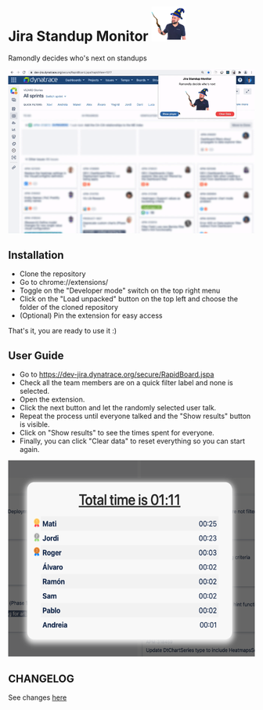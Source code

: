 # Jira Standup Monitor <img src="ramondly.png" alt="logo" width="70"/>

Ramondly decides who's next on standups

<img src="images/usage.gif" alt="usage" width="600"/>

## Installation
- Clone the repository
- Go to chrome://extensions/
- Toggle on the "Developer mode" switch on the top right menu
- Click on the "Load unpacked" button on the top left and choose the folder of the cloned repository
- (Optional) Pin the extension for easy access

That's it, you are ready to use it :)

## User Guide
 - Go to https://dev-jira.dynatrace.org/secure/RapidBoard.jspa
 - Check all the team members are on a quick filter label and none is selected.
 - Open the extension.
 - Click the next button and let the randomly selected user talk.
 - Repeat the process until everyone talked and the "Show results" button is visible.
 - Click on "Show results" to see the times spent for everyone.
 - Finally, you can click "Clear data" to reset everything so you can start again.

<img src="images/highlights.png" alt="highlights" height="400"/>

## CHANGELOG
See changes [here](CHANGELOG.md)